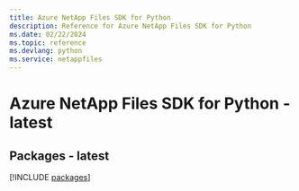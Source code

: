```yaml
---
title: Azure NetApp Files SDK for Python
description: Reference for Azure NetApp Files SDK for Python
ms.date: 02/22/2024
ms.topic: reference
ms.devlang: python
ms.service: netappfiles
---
```

# Azure NetApp Files SDK for Python - latest
## Packages - latest
[!INCLUDE [packages](netapp-files-index.md)]